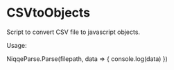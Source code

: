 # CSVtoObjects
Script to convert CSV file to javascript objects.

Usage:

NiqqeParse.Parse(filepath, data => {
  console.log(data)
})
